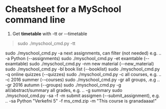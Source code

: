 # Cheatsheet for a MySchool command line
1. Get **timetable** with -tt or --timetable

> sudo ./myschool_cmd.py -tt      


sudo ./myschool_cmd.py -a <filter>              next assignments, can filter (not needed) e.g. .. -a Python (--assignments)
sudo ./myschool_cmd.py -et                      examtable (--examtable)
sudo ./myschool_cmd.py -nm                      new material (--new_material)
sudo ./myschool_cmd.py -bl                      book list (--booklist)
sudo ./myschool_cmd.py -q                       online quizzes (--quizzes) 
sudo ./myschool_cmd.py -c <year> <season>       all courses, e.g. .. -c 2016 summer (--courses)
sudo ./myschool_cmd.py -gr <year> <season>      all groups, .e.g .. -gr 2016 autumn (--groups)
sudo ./myschool_cmd.py -g all/abstract/summary  all grades, e.g. .. -g summary
sudo ./myschool_cmd.py -sa <course> <assignment> -f <filaname> -m <comment>     submit assigmen (--submit_assignment), e.g. .. -sa Python "Verkefni 5" -f ms_cmd.zip -m "This course is granadaaaa!"
